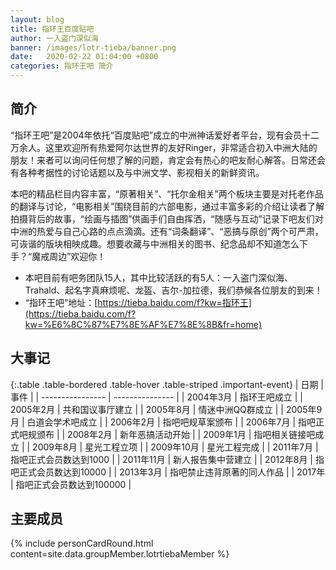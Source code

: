 ```yaml
---
layout: blog
title: 指环王百度贴吧
author: 一入盗门深似海
banner: /images/lotr-tieba/banner.png
date:   2020-02-22 01:04:00 +0800
categories: 指环王吧 简介
---
```


## 简介
“指环王吧”是2004年依托“百度贴吧”成立的中洲神话爱好者平台，现有会员十二万余人。这里欢迎所有热爱阿尔达世界的友好Ringer，非常适合初入中洲大陆的朋友！来者可以询问任何想了解的问题，肯定会有热心的吧友耐心解答。日常还会有各种考据性的讨论话题以及与中洲文学、影视相关的新鲜资讯。

本吧的精品栏目内容丰富，“原著相关”、“托尔金相关”两个板块主要是对托老作品的翻译与讨论，“电影相关”围绕目前的六部电影，通过丰富多彩的介绍让读者了解拍摄背后的故事，“绘画与插图”供画手们自由挥洒，“随感与互动”记录下吧友们对中洲的热爱与自己心路的点点滴滴。还有“词条翻译”、“恶搞与原创”两个可严肃，可诙谐的版块相映成趣。想要收藏与中洲相关的图书、纪念品却不知道怎么下手？“魔戒周边”欢迎你！

+ 本吧目前有吧务团队15人，其中比较活跃的有5人：一入盗门深似海、Trahald、起名字真麻烦呢、龙盔、吉尔-加拉德，我们恭候各位朋友的到来！
+ “指环王吧”地址：[https://tieba.baidu.com/f?kw=指环王](https://tieba.baidu.com/f?kw=%E6%8C%87%E7%8E%AF%E7%8E%8B&fr=home)

## 大事记

{:.table .table-bordered .table-hover .table-striped .important-event}
| 日期 | 事件 |
| ---------------- | --------------- |
| 2004年3月 | 指环王吧成立 |
| 2005年2月 | 共和国议事厅建立 |
| 2005年8月 | 情迷中洲QQ群成立 |
| 2005年9月 | 白道会学术吧成立 |
| 2006年2月 | 指吧吧规草案颁布 |
| 2006年7月 | 指吧正式吧规颁布 |
| 2008年2月 | 新年恶搞活动开始 |
| 2009年1月 | 指吧相关链接吧成立 |
| 2009年8月 | 星光工程立项 |
| 2009年10月 | 星光工程完成 |
| 2011年7月 | 指吧正式会员数达到1000 |
| 2011年11月 | 新人报告集中营建立 |
| 2012年8月 | 指吧正式会员数达到10000 |
| 2013年3月 | 指吧禁止违背原著的同人作品 |
| 2017年 | 指吧正式会员数达到100000 |


## 主要成员
<!-- 成员信息，通过导入personCard模板+组成员信息_data/groupMember/xxxx.yml -->
{% include personCardRound.html content=site.data.groupMember.lotrtiebaMember %}